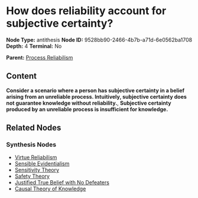 # How does reliability account for subjective certainty?

**Node Type:** antithesis
**Node ID:** 9528bb90-2466-4b7b-a71d-6e0562ba1708
**Depth:** 4
**Terminal:** No

**Parent:** [Process Reliabilism](process-reliabilism-synthesis-322d601f-37c8-4500-8ee8-38cdcd44a787.md)

## Content

**Consider a scenario where a person has subjective certainty in a belief arising from an unreliable process. Intuitively, subjective certainty does not guarantee knowledge without reliability.**, **Subjective certainty produced by an unreliable process is insufficient for knowledge.**

## Related Nodes

### Synthesis Nodes

- [Virtue Reliabilism](virtue-reliabilism-synthesis-817cdca1-efdc-4866-9110-f117d9367442.md)
- [Sensible Evidentialism](sensible-evidentialism-synthesis-6dba4a5b-cc48-4c96-81cf-14b2027ad8a4.md)
- [Sensitivity Theory](sensitivity-theory-synthesis-6400ea92-5d9f-4b48-8efb-bdc848f108b3.md)
- [Safety Theory](safety-theory-synthesis-e28a5e32-9761-4b57-bfc5-137b266d2cd8.md)
- [Justified True Belief with No Defeaters](justified-true-belief-with-no-defeaters-synthesis-47010e12-9e0e-4c93-9f40-eb9e04c02cc4.md)
- [Causal Theory of Knowledge](causal-theory-of-knowledge-synthesis-f0f10628-3f08-4d8b-a659-53c63204cb31.md)
